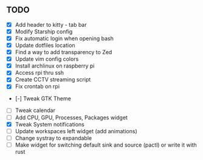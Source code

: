 ## TODO
- [x] Add header to kitty - tab bar
- [x] Modify Starship config
- [x] Fix automatic login when opening bash
- [x] Update dotfiles location
- [x] Find a way to add transparency to Zed
- [x] Update vim config colors
- [x] Install archlinux on raspberry pi
- [x] Access rpi thru ssh
- [x] Create CCTV streaming script
- [x] Fix crontab on rpi
- [-] Tweak GTK Theme
- [ ] Tweak calendar
- [ ] Add CPU, GPU, Processes, Packages widget
- [x] Tweak System notifications
- [ ] Update workspaces left widget (add animations)
- [ ] Change systray to expandable
- [ ] Make widget for switching default sink and source (pactl) or write it with rust
